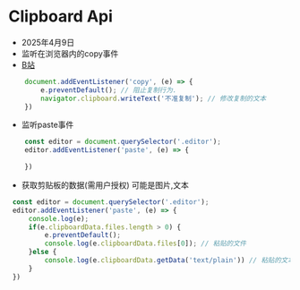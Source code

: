 # Clipboard Api
- 2025年4月9日
- 监听在浏览器内的copy事件
- [B站](https://www.bilibili.com/video/BV1XvP3epEMq)
```javascript
	document.addEventListener('copy', (e) => {
        e.preventDefault(); // 阻止复制行为.
        navigator.clipboard.writeText('不准复制'); // 修改复制的文本
    })
```
- 监听paste事件

```javascript
	const editor = document.querySelector('.editor');
	editor.addEventListener('paste', (e) => {
		
	})
```

- 获取剪贴板的数据(需用户授权) 可能是图片,文本
```javascript
 const editor = document.querySelector('.editor');
 editor.addEventListener('paste', (e) => {
     console.log(e);
     if(e.clipboardData.files.length > 0) {
         e.preventDefault();
         console.log(e.clipboardData.files[0]); // 粘贴的文件
     }else {
         console.log(e.clipboardData.getData('text/plain')) // 粘贴的文本
     }
 })
```

